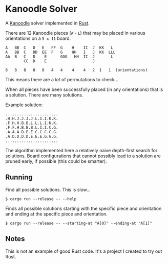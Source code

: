 # Kanoodle Solver

A [Kanoodle](https://www.educationalinsights.com/kanoodle) solver implemented in [Rust](https://www.rust-lang.org/).

There are 12 Kanoodle pieces (`A` - `L`) that may be placed in various orientations on a `5 x 11` board.

```
A   BB  C   D   E   FF  G    H    II  J  KK   L
A   BB  C   DD  EE  F   G    HH   I   J  KK  LLL
AA  B   C   D    E      GGG   HH  II  J       L
        CC  D    E                    J
        
8   8   8   8   8   4   4    4    4   2  1   1  (orientations)
```

This means there are a _lot_ of permutations to check...

When all pieces have been successfully placed (in any orientations) that is a solution. There are many solutions.

Example solution:
```
.......................
.H.H.J.J.J.J.L.I.I.K.K.
.F.H.H.B.B.L.L.L.I.K.K.
.F.F.H.B.B.B.L.I.I.C.G.
.A.A.A.D.E.E.C.C.C.C.G.
.A.D.D.D.D.E.E.E.G.G.G.
.......................
```

The algorithm implemented here a relatively naive depth-first search for solutions. Board configurations that cannot possibly lead to a solution are pruned early, if possible (this could be smarter).

## Running

Find all possible solutions. This is slow...
```shell
$ cargo run --release -- --help
```

Finds all possible solutions starting with the specific piece and orientation and ending at the specific piece and orientation.
```shell
$ cargo run --release -- --starting-at "A[0]" --ending-at "A[1]" 
```

## Notes

This is not an example of good Rust code. It's a project I created to try out Rust.
